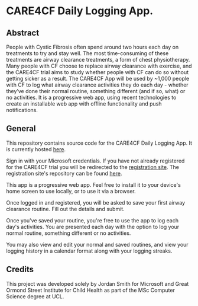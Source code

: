 # CARE4CF Daily Logging App. 

## Abstract
People with Cystic Fibrosis often spend around two hours each day on treatments to try and stay well. The most time-consuming of these treatments are airway clearance treatments, a form of chest physiotherapy. Many people with CF choose to replace airway clearance with exercise, and the CARE4CF trial aims to study whether people with CF can do so without getting sicker as a result. The CARE4CF App will be used by ~1,000 people with CF to log what airway clearance activities they do each day - whether they’ve done their normal routine, something different (and if so, what) or no activities. It is a progressive web app, using recent technologies to create an installable web app with offline functionality and push notifications. 


## General
This repository contains source code for the CARE4CF Daily Logging App. It is currently hosted [here](https://care4cf.azurewebsites.net/). 

Sign in with your Microsoft credentials. If you have not already registered for the CARE4CF trial you will be redirected to the [registration site](https://care4cf-register.azurewebsites.net/). The registration site's repository can be found [here](https://github.com/JordanJWSmith/care4cf_registration_public).

This app is a progressive web app. Feel free to install it to your device's home screen to use locally, or to use it via a browser. 

Once logged in and registered, you will be asked to save your first airway clearance routine. Fill out the details and submit. 

Once you've saved your routine, you're free to use the app to log each day's activities. You are presented each day with the option to log your normal routine, something different or no activities. 

You may also view and edit your normal and saved routines, and view your logging history in a calendar format along with your logging streaks. 


## Credits
This project was developed solely by Jordan Smith for Microsoft and Great Ormond Street Institute for Child Health as part of the MSc Computer Science degree at UCL.


